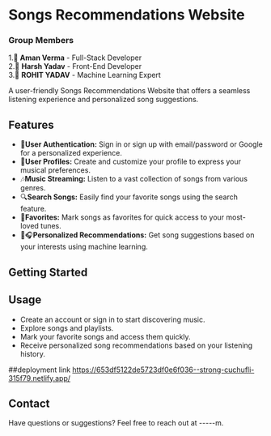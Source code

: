 
<!--
<p align="center">
 <img src="website_logo.png" alt="Website Logo">
</p>
*/
-->

# Songs Recommendations Website

### Group Members
1.👦 **Aman Verma** - Full-Stack Developer <br>
2.👦 **Harsh Yadav** - Front-End Developer <br>
3.👦 **ROHIT YADAV** - Machine Learning Expert<br>


A user-friendly Songs Recommendations Website that offers a seamless listening experience and personalized song suggestions.
<!--
<div align="center">
  <a href="https://your-website-url.com">Live Demo</a>
</div>
-->
## Features

- 🔏**User Authentication:** Sign in or sign up with email/password or Google for a personalized experience.
- 🪪**User Profiles:** Create and customize your profile to express your musical preferences.
- 🎶**Music Streaming:** Listen to a vast collection of songs from various genres.
- 🔍**Search Songs:** Easily find your favorite songs using the search feature.
- 💟**Favorites:** Mark songs as favorites for quick access to your most-loved tunes.
- 📜🎧**Personalized Recommendations:** Get song suggestions based on your interests using machine learning.

## Getting Started

## Usage

- Create an account or sign in to start discovering music.
- Explore songs and playlists.
- Mark your favorite songs and access them quickly.
- Receive personalized song recommendations based on your listening history.

##deployment link
https://653df5122de5723df0e6f036--strong-cuchufli-315f79.netlify.app/

## Contact

Have questions or suggestions? Feel free to reach out at  -----m.
